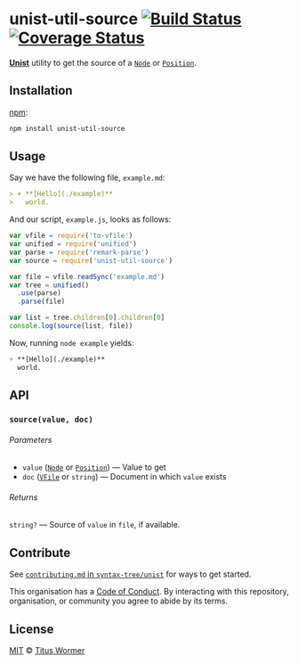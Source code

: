 # unist-util-source [![Build Status][travis-badge]][travis] [![Coverage Status][codecov-badge]][codecov]

[**Unist**][unist] utility to get the source of a [`Node`][node] or
[`Position`][position].

## Installation

[npm][]:

```bash
npm install unist-util-source
```

## Usage

Say we have the following file, `example.md`:

```markdown
> + **[Hello](./example)**
>   world.
```

And our script, `example.js`, looks as follows:

```javascript
var vfile = require('to-vfile')
var unified = require('unified')
var parse = require('remark-parse')
var source = require('unist-util-source')

var file = vfile.readSync('example.md')
var tree = unified()
  .use(parse)
  .parse(file)

var list = tree.children[0].children[0]
console.log(source(list, file))
```

Now, running `node example` yields:

```markdown
+ **[Hello](./example)**
  world.
```

## API

### `source(value, doc)`

###### Parameters

*   `value` ([`Node`][node] or [`Position`][position]) — Value to get
*   `doc` ([`VFile`][vfile] or `string`) — Document in which `value` exists

###### Returns

`string?` — Source of `value` in `file`, if available.

## Contribute

See [`contributing.md` in `syntax-tree/unist`][contributing] for ways to get
started.

This organisation has a [Code of Conduct][coc].  By interacting with this
repository, organisation, or community you agree to abide by its terms.

## License

[MIT][license] © [Titus Wormer][author]

<!-- Definitions -->

[travis-badge]: https://img.shields.io/travis/syntax-tree/unist-util-source.svg

[travis]: https://travis-ci.org/syntax-tree/unist-util-source

[codecov-badge]: https://img.shields.io/codecov/c/github/syntax-tree/unist-util-source.svg

[codecov]: https://codecov.io/github/syntax-tree/unist-util-source

[npm]: https://docs.npmjs.com/cli/install

[license]: LICENSE

[author]: http://wooorm.com

[unist]: https://github.com/syntax-tree/unist

[node]: https://github.com/syntax-tree/unist#node

[position]: https://github.com/syntax-tree/unist#position

[vfile]: https://github.com/vfile/vfile

[contributing]: https://github.com/syntax-tree/unist/blob/master/contributing.md

[coc]: https://github.com/syntax-tree/unist/blob/master/code-of-conduct.md

